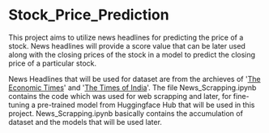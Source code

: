 # Stock_Price_Prediction
This project aims to utilize news headlines for predicting the price of a stock.
News headlines will provide a score value that can be later used along with the closing prices of the stock in a model to predict the closing price of a particular stock.

News Headlines that will be used for dataset are from the archieves of '[The Economic Times]([url](https://economictimes.indiatimes.com/))' and '[The Times of India]([url](https://timesofindia.indiatimes.com/))'.
The file News_Scrapping.ipynb contains the code which was used for web scrapping and later, for fine-tuning a pre-trained model from Huggingface Hub that will be used in this project.
News_Scrapping.ipynb basically contains the accumulation of dataset and the models that will be used later.
